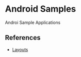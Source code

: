 # Android Samples

Androi Sample Applications

## References

- [Layouts](http://developer.android.com/guide/topics/ui/declaring-layout.html)